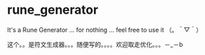 # rune_generator

It's a Rune Generator ... for nothing ... feel free to use it （。＾▽＾）

这个。。是符文生成器。。。随便写的。。。。欢迎取走优化。。。－_－b

